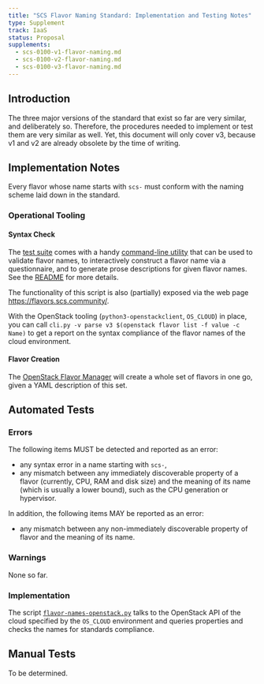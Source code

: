 ```yaml
---
title: "SCS Flavor Naming Standard: Implementation and Testing Notes"
type: Supplement
track: IaaS
status: Proposal
supplements:
  - scs-0100-v1-flavor-naming.md
  - scs-0100-v2-flavor-naming.md
  - scs-0100-v3-flavor-naming.md
---
```


## Introduction

The three major versions of the standard that exist so far are very similar, and deliberately so.
Therefore, the procedures needed to implement or test them are very similar as well. Yet, this document
will only cover v3, because v1 and v2 are already obsolete by the time of writing.

## Implementation Notes

Every flavor whose name starts with `scs-` must conform with the naming scheme laid down in the standard.

### Operational Tooling

#### Syntax Check

The [test suite](https://github.com/SovereignCloudStack/standards/tree/main/Tests/iaas/flavor-naming)
comes with a handy
[command-line utility](https://github.com/SovereignCloudStack/standards/tree/main/Tests/iaas/flavor-naming/cli.py)
that can be used to validate flavor names, to
interactively construct a flavor name via a questionnaire, and to generate prose descriptions for given
flavor names. See the
[README](https://github.com/SovereignCloudStack/standards/tree/main/Tests/iaas/flavor-naming/README.md)
for more details.

The functionality of this script is also (partially) exposed via the web page
<https://flavors.scs.community/>.

With the OpenStack tooling (`python3-openstackclient`, `OS_CLOUD`) in place, you can call
`cli.py -v parse v3 $(openstack flavor list -f value -c Name)` to get a report
on the syntax compliance of the flavor names of the cloud environment.

#### Flavor Creation

The [OpenStack Flavor Manager](https://github.com/osism/openstack-flavor-manager) will create a whole set
of flavors in one go, given a YAML description of this set.

## Automated Tests

### Errors

The following items MUST be detected and reported as an error:

- any syntax error in a name starting with `scs-`,
- any mismatch between any immediately discoverable property of a flavor (currently, CPU, RAM and disk size)
  and the meaning of its name (which is usually a lower bound), such as the CPU generation or hypervisor.

In addition, the following items MAY be reported as an error:

- any mismatch between any non-immediately discoverable property of flavor and the meaning of its name.

### Warnings

None so far.

### Implementation

The script [`flavor-names-openstack.py`](https://github.com/SovereignCloudStack/standards/tree/main/Tests/iaas/flavor-naming/flavor-names-openstack.py)
talks to the OpenStack API of the cloud specified by the `OS_CLOUD` environment and queries properties and
checks the names for standards compliance.

## Manual Tests

To be determined.
